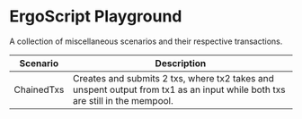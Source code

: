 # ErgoScript Playground

A collection of miscellaneous scenarios and their respective transactions.

| Scenario   | Description                                                                                                                 |
|------------|-----------------------------------------------------------------------------------------------------------------------------|
| ChainedTxs | Creates and submits 2 txs, where tx2 takes and unspent output from tx1 as an input while both txs are still in the mempool. |